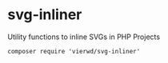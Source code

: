 # svg-inliner
Utility functions to inline SVGs in PHP Projects

```
composer require 'vierwd/svg-inliner'
```

